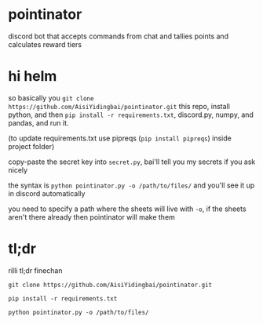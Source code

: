 # pointinator
discord bot that accepts commands from chat and tallies points and calculates reward tiers

# hi helm
so basically you `git clone https://github.com/AisiYidingbai/pointinator.git` this repo, install python, and then `pip install -r requirements.txt`, discord.py, numpy, and pandas, and run it.

(to update requirements.txt use pipreqs (`pip install pipreqs`) inside project folder)

copy-paste the secret key into `secret.py`, bai'll tell you my secrets if you ask nicely

the syntax is `python pointinator.py -o /path/to/files/` and you'll see it up in discord automatically

you need to specify a path where the sheets will live with `-o`, if the sheets aren't there already then pointinator will make them

# tl;dr

rilli tl;dr finechan

`git clone https://github.com/AisiYidingbai/pointinator.git`

`pip install -r requirements.txt`

`python pointinator.py -o /path/to/files/`

